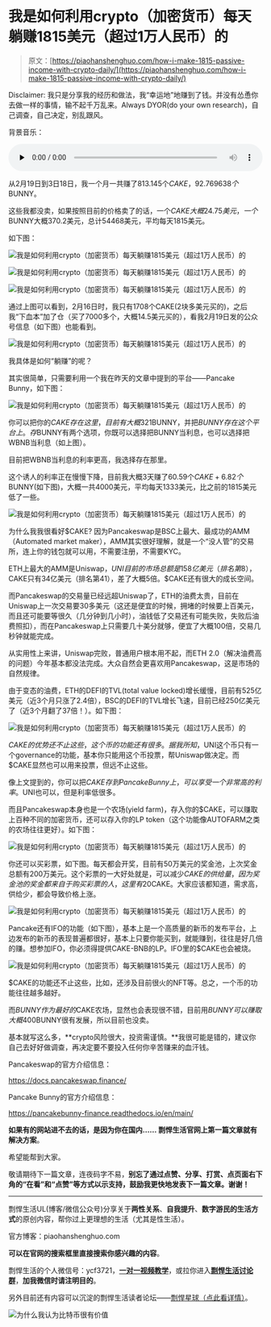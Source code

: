 # 我是如何利用crypto（加密货币）每天躺赚1815美元（超过1万人民币）的

> 原文：[https://piaohanshenghuo.com/how-i-make-1815-passive-income-with-crypto-daily/](https://piaohanshenghuo.com/how-i-make-1815-passive-income-with-crypto-daily/)

Disclaimer: 我只是分享我的经历和做法，我“幸运地”地赚到了钱。并没有怂恿你去做一样的事情，输不起千万乱来。Always DYOR(do your own research)，自己调查，自己决定，别乱跟风。

背景音乐：

<audio class="wp-audio-shortcode" id="audio-3367-1" preload="none" style="width: 100%;" controls="controls"><source type="audio/mpeg" src="https://piaohanshenghuo.com/wp-content/uploads/2021/04/Fuck-Bitches-Get-Money-Remix.mp3?_=1">[https://piaohanshenghuo.com/wp-content/uploads/2021/04/Fuck-Bitches-Get-Money-Remix.mp3](https://piaohanshenghuo.com/wp-content/uploads/2021/04/Fuck-Bitches-Get-Money-Remix.mp3)</audio>

从2月19日到3日18日，我一个月一共赚了813.145个$CAKE，92.769638个$BUNNY。

这些我都没卖，如果按照目前的价格卖了的话，一个$CAKE大概24.75美元，一个$BUNNY大概370.2美元，总计54468美元，平均每天1815美元。

如下图：

![我是如何利用crypto（加密货币）每天躺赚1815美元（超过1万人民币）的](img/edaf927d23444ec445bbcc19d0d4078a.png "我是如何利用crypto（加密货币）每天躺赚1815美元（超过1万人民币）的")

 

![我是如何利用crypto（加密货币）每天躺赚1815美元（超过1万人民币）的](img/ca9c287bd1312776c0310f0408f88fc9.png "我是如何利用crypto（加密货币）每天躺赚1815美元（超过1万人民币）的")

 

![我是如何利用crypto（加密货币）每天躺赚1815美元（超过1万人民币）的](img/46c53832ea6611f8a8a3261b38e7f7ac.png "我是如何利用crypto（加密货币）每天躺赚1815美元（超过1万人民币）的")

 

通过上图可以看到，2月16日时，我只有1708个CAKE(2块多美元买的)，之后我“下血本”加了仓（买了7000多个，大概14.5美元买的），看我2月19日发的公众号信息（如下图）也能看到。

![我是如何利用crypto（加密货币）每天躺赚1815美元（超过1万人民币）的](img/dad20306e16d313c22435c1111417dca.png "我是如何利用crypto（加密货币）每天躺赚1815美元（超过1万人民币）的")

 

我具体是如何“躺赚”的呢？

其实很简单，只需要利用一个我在昨天的文章中提到的平台——Pancake Bunny，如下图：

![我是如何利用crypto（加密货币）每天躺赚1815美元（超过1万人民币）的](img/604f3852fe0e470683d298417e7d2ca7.png "我是如何利用crypto（加密货币）每天躺赚1815美元（超过1万人民币）的")

 

你可以把你的$CAKE存在这里，目前有大概321%的年化收益率，我每3天会收获一次$BUNNY，并把$BUNNY存在这个平台上。存$BUNNY有两个选项，你既可以选择把BUNNY当利息，也可以选择把WBNB当利息（如上图）。

目前把WBNB当利息的利率更高，我选择存在那里。

这个诱人的利率正在慢慢下降，目前我大概3天赚了60.59个$CAKE+6.82个$BUNNY(如下图)，大概一共4000美元，平均每天1333美元，比之前的1815美元低了一些。

![我是如何利用crypto（加密货币）每天躺赚1815美元（超过1万人民币）的](img/bcbbc2b821b3c93f38f33ea1dc0ec15a.png "我是如何利用crypto（加密货币）每天躺赚1815美元（超过1万人民币）的")

 

为什么我我很看好$CAKE? 因为Pancakeswap是BSC上最大、最成功的AMM（Automated market maker），AMM其实很好理解，就是一个“没人管”的交易所，连上你的钱包就可以用，不需要注册，不需要KYC。

ETH上最大的AMM是Uniswap，$UNI目前的市场总额是158亿美元（排名第8），$CAKE只有34亿美元（排名第41），差了大概5倍。$CAKE还有很大的成长空间。

而Pancakeswap的交易量已经远超Uniswap了，ETH的油费太贵，目前在Uniswap上一次交易要30多美元（这还是便宜的时候，拥堵的时候要上百美元，而且还可能要等很久（几分钟到几小时），油钱低了交易还有可能失败，失败后油费照扣），而在Pancakeswap上只需要几十美分就够，便宜了大概100倍，交易几秒钟就能完成。

从实用性上来讲，Uniswap完败，普通用户根本用不起，而ETH 2.0（解决油费高的问题）今年基本都没法完成。大众自然会更喜欢用Pancakeswap，这是市场的自然规律。

由于变态的油费，ETH的DEFI的TVL(total value locked)增长缓慢，目前有525亿美元（近3个月只涨了2.4倍），BSC的DEFI的TVL增长飞速，目前已经250亿美元了（近3个月翻了37倍！）。如下图：

![我是如何利用crypto（加密货币）每天躺赚1815美元（超过1万人民币）的](img/ebf12c4a7d26c5ec99758bb1d351e0a0.png "我是如何利用crypto（加密货币）每天躺赚1815美元（超过1万人民币）的")

 

$CAKE的优势还不止这些，这个币的功能还有很多。据我所知，$UNI这个币只有一个governance的功能，基本你只能用这个币投票，帮Uniswap做决定。而$CAKE显然也可以用来投票，但远不止这些。

像上文提到的，你可以把$CAKE存到Pancake Bunny上，可以享受一个非常高的利率。$UNI也可以，但是利率低很多。

而且Pancakeswap本身也是一个农场(yield farm)，存入你的$CAKE，可以赚取上百种不同的加密货币，还可以存入你的LP token（这个功能像AUTOFARM之类的农场往往更好）。如下图：

![我是如何利用crypto（加密货币）每天躺赚1815美元（超过1万人民币）的](img/0ee7eb2807d38737b0accfeffd922205.png "我是如何利用crypto（加密货币）每天躺赚1815美元（超过1万人民币）的")

 

你还可以买彩票，如下图。每天都会开奖，目前有50万美元的奖金池，上次奖金总额有200万美元。这个彩票的一大好处就是，可以减少$CAKE的供给量，因为奖金池的奖金都来自于购买彩票的人，这里有20%会被烧掉。除此之外，Pancakeswap每周还会烧掉一定的$CAKE。大家应该都知道，需求高，供给少，都会导致价格上涨。

![我是如何利用crypto（加密货币）每天躺赚1815美元（超过1万人民币）的](img/1c727b1a5e5db78d5d0d8ef3093f5666.png "我是如何利用crypto（加密货币）每天躺赚1815美元（超过1万人民币）的")

 

Pancake还有IFO的功能（如下图），基本上是一个高质量的新币的发布平台，上边发布的新币的表现普遍都很好，基本上只要你能买到，就能赚到，往往是好几倍的赚。想参加IFO，你必须得提供CAKE-BNB的LP。IFO里的​$CAKE也会被烧。​

![我是如何利用crypto（加密货币）每天躺赚1815美元（超过1万人民币）的](img/5bd7f913fe237dec2975befe99f9b4e7.png "我是如何利用crypto（加密货币）每天躺赚1815美元（超过1万人民币）的")

 

$CAKE的功能还不止这些，比如，还涉及目前很火的NFT等。总之，一个币的功能往往越多越好。

而$BUNNY作为最好的$CAKE农场，显然也会表现很不错，目前用$BUNNY可以赚取大概400%年利率的WBNB，而BNB目前利率最高的农场也就40%左右，就凭这一点，我就感觉$BUNNY很有发展，所以目前也没卖。

基本就写这么多，**crypto风险很大，投资需谨慎。**我很可能是错的，建议你自己去好好做调查，再决定要不要投入任何你辛苦赚来的血汗钱。

Pancakeswap的官方介绍信息：

https://docs.pancakeswap.finance/

Pancake Bunny的官方介绍信息：

https://pancakebunny-finance.readthedocs.io/en/main/

**如果有的网站进不去的话，是因为你在国内…… 剽悍生活官网上第一篇文章就有解决方案**。 

希望能帮到大家。

敬请期待下一篇文章，连夜码字不易，**别忘了通过点赞、分享、打赏、点页面右下角的“在看”和“点赞”等方式以示支持，鼓励我更快地发表下一篇文章。谢谢！**

* * *

剽悍生活UL(博客/微信公众号)分享关于**两性关系**、**自我提升**、**数字游民的生活方式**的原创内容，帮你过上更理想的生活（尤其是性生活）。

官方博客：piaohanshenghuo.com

**可以在官网的搜索框里直接搜索你感兴趣的内容**。

剽悍生活的个人微信号：ycf3721，[**一对一视频教学**](https://mp.weixin.qq.com/s?__biz=MzU5NDgxNjI2Nw==&mid=2247485005&idx=3&sn=90921756abbf4f2d3df570a34d4412c0&chksm=fe7a3a29c90db33fa3d31a082f139f3b0a13062b3d594469aad53918a4d84fce706e2e29a9d1&scene=21#wechat_redirect)，或拉你进入[**剽悍生活讨论群**](https://mp.weixin.qq.com/s?__biz=MzU5NDgxNjI2Nw==&mid=2247484865&idx=1&sn=77c36b4014d6c1948879043442f768cf&chksm=fe7a39a5c90db0b39ebff280e3b8b406d41d45b546e8bc22c977a3a9a56ff7256d53e8bf5793&scene=21#wechat_redirect)，**加我微信时请注明目的**。

另外目前还有内容可以沉淀的剽悍生活读者论坛——[剽悍星球（点此看详情）](https://mp.weixin.qq.com/s?__biz=MzU5NDgxNjI2Nw==&mid=2247484958&idx=1&sn=6873fdf5968922b143e9fe93901ed8ce&chksm=fe7a3a7ac90db36ce1a6ba7f337d7d857342c1904c8605480ad2b5050a2eb9b519e36c09be6e&scene=21#wechat_redirect)。

![为什么我认为比特币很有价值](img/316191c97346335b59c3bc6381596e93.png "为什么我认为比特币很有价值")

